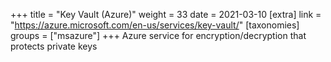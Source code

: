 +++
title = "Key Vault (Azure)"
weight = 33
date = 2021-03-10
[extra]
link = "https://azure.microsoft.com/en-us/services/key-vault/"
[taxonomies]
groups = ["msazure"]
+++
Azure service for encryption/decryption that protects private keys

